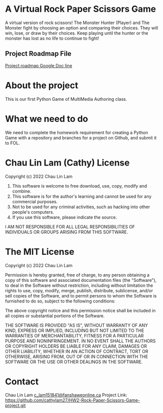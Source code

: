 # A Virtual Rock Paper Scissors Game

A virtual version of rock scissors! The Monster Hunter (Player) and The Monster fight by choosing an option and comparing their choices. They will win, lose, or draw by their choices. Keep playing until the hunter or the monster has lost as no life to continue to fight!

## Project Roadmap File
[Project roadmap Google Doc line](https://docs.google.com/document/d/14pHsxrGpyVzoB4Srbl0TIMwBpp2vYdRyMEpFN_yiB3c/edit?usp=sharing)

# About the project
This is our first Python Game of MultiMedia Authoring class.

# What we need to do
We need to complete the homework requirement for creating a Python Game with a repository and branches for a project on Github, and submit it to FOL.

# Chau Lin Lam (Cathy) License
Copyright (c) 2022 Chau Lin Lam

1) This software is welcome to free download, use, copy, modify and combine.
2) This software is for the author's learning and cannot be used for any commercial purposes.
3) Not to be used for any criminal activities, such as hacking into other people's computers.
4) If you use this software, please indicate the source.

I AM NOT RESPONSIBLE FOR ALL LEGAL RESPONSIBILITIES OF INDIVIDUALS OR GROUPS ARISING FROM THIS SOFTWARE.

# The MIT License
Copyright (c) 2022 Chau Lin Lam

Permission is hereby granted, free of charge, to any person obtaining a copy of this software and associated documentation files (the "Software"), to deal in the Software without restriction, including without limitation the rights to use, copy, modify, merge, publish, distribute, sublicense, and/or sell copies of the Software, and to permit persons to whom the Software is furnished to do so, subject to the following conditions:

The above copyright notice and this permission notice shall be included in all copies or substantial portions of the Software.

THE SOFTWARE IS PROVIDED "AS IS", WITHOUT WARRANTY OF ANY KIND, EXPRESS OR IMPLIED, INCLUDING BUT NOT LIMITED TO THE WARRANTIES OF MERCHANTABILITY, FITNESS FOR A PARTICULAR PURPOSE AND NONINFRINGEMENT. IN NO EVENT SHALL THE AUTHORS OR COPYRIGHT HOLDERS BE LIABLE FOR ANY CLAIM, DAMAGES OR OTHER LIABILITY, WHETHER IN AN ACTION OF CONTRACT, TORT OR OTHERWISE, ARISING FROM, OUT OF OR IN CONNECTION WITH THE SOFTWARE OR THE USE OR OTHER DEALINGS IN THE SOFTWARE.

# Contact
Chau Lin Lam
c_lam151841@fanshaweonline.ca
Project Link: https://github.com/cathylam27/HW2-Rock-Paper-Scissors-Game-project.git
